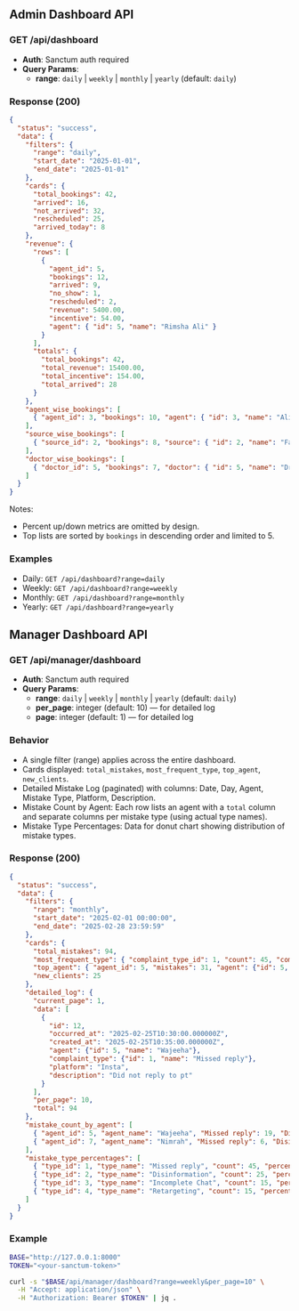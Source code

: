 ## Admin Dashboard API

### GET /api/dashboard

- **Auth**: Sanctum auth required
- **Query Params**:
  - **range**: `daily` | `weekly` | `monthly` | `yearly` (default: `daily`)

### Response (200)
```json
{
  "status": "success",
  "data": {
    "filters": {
      "range": "daily",
      "start_date": "2025-01-01",
      "end_date": "2025-01-01"
    },
    "cards": {
      "total_bookings": 42,
      "arrived": 16,
      "not_arrived": 32,
      "rescheduled": 25,
      "arrived_today": 8
    },
    "revenue": {
      "rows": [
        {
          "agent_id": 5,
          "bookings": 12,
          "arrived": 9,
          "no_show": 1,
          "rescheduled": 2,
          "revenue": 5400.00,
          "incentive": 54.00,
          "agent": { "id": 5, "name": "Rimsha Ali" }
        }
      ],
      "totals": {
        "total_bookings": 42,
        "total_revenue": 15400.00,
        "total_incentive": 154.00,
        "total_arrived": 28
      }
    },
    "agent_wise_bookings": [
      { "agent_id": 3, "bookings": 10, "agent": { "id": 3, "name": "Alice" } }
    ],
    "source_wise_bookings": [
      { "source_id": 2, "bookings": 8, "source": { "id": 2, "name": "Facebook" } }
    ],
    "doctor_wise_bookings": [
      { "doctor_id": 5, "bookings": 7, "doctor": { "id": 5, "name": "Dr. Smith" } }
    ]
  }
}
```

Notes:
- Percent up/down metrics are omitted by design.
- Top lists are sorted by `bookings` in descending order and limited to 5.

### Examples
- Daily: `GET /api/dashboard?range=daily`
- Weekly: `GET /api/dashboard?range=weekly`
- Monthly: `GET /api/dashboard?range=monthly`
- Yearly: `GET /api/dashboard?range=yearly`


## Manager Dashboard API

### GET /api/manager/dashboard

- **Auth**: Sanctum auth required
- **Query Params**:
  - **range**: `daily` | `weekly` | `monthly` | `yearly` (default: `daily`)
  - **per_page**: integer (default: 10) — for detailed log
  - **page**: integer (default: 1) — for detailed log

### Behavior
- A single filter (range) applies across the entire dashboard.
- Cards displayed: `total_mistakes`, `most_frequent_type`, `top_agent`, `new_clients`.
- Detailed Mistake Log (paginated) with columns: Date, Day, Agent, Mistake Type, Platform, Description.
- Mistake Count by Agent: Each row lists an agent with a `total` column and separate columns per mistake type (using actual type names).
- Mistake Type Percentages: Data for donut chart showing distribution of mistake types.

### Response (200)
```json
{
  "status": "success",
  "data": {
    "filters": {
      "range": "monthly",
      "start_date": "2025-02-01 00:00:00",
      "end_date": "2025-02-28 23:59:59"
    },
    "cards": {
      "total_mistakes": 94,
      "most_frequent_type": { "complaint_type_id": 1, "count": 45, "complaint_type": {"id": 1, "name": "Missed reply"} },
      "top_agent": { "agent_id": 5, "mistakes": 31, "agent": {"id": 5, "name": "Wajeeha"} },
      "new_clients": 25
    },
    "detailed_log": {
      "current_page": 1,
      "data": [
        {
          "id": 12,
          "occurred_at": "2025-02-25T10:30:00.000000Z",
          "created_at": "2025-02-25T10:35:00.000000Z",
          "agent": {"id": 5, "name": "Wajeeha"},
          "complaint_type": {"id": 1, "name": "Missed reply"},
          "platform": "Insta",
          "description": "Did not reply to pt"
        }
      ],
      "per_page": 10,
      "total": 94
    },
    "mistake_count_by_agent": [
      { "agent_id": 5, "agent_name": "Wajeeha", "Missed reply": 19, "Disinformation": 5, "Retargeting": 3, "total": 31 },
      { "agent_id": 7, "agent_name": "Nimrah", "Missed reply": 6, "Disinformation": 2, "Retargeting": 3, "total": 12 }
    ],
    "mistake_type_percentages": [
      { "type_id": 1, "type_name": "Missed reply", "count": 45, "percentage": 45.0 },
      { "type_id": 2, "type_name": "Disinformation", "count": 25, "percentage": 25.0 },
      { "type_id": 3, "type_name": "Incomplete Chat", "count": 15, "percentage": 15.0 },
      { "type_id": 4, "type_name": "Retargeting", "count": 15, "percentage": 15.0 }
    ]
  }
}
```

### Example
```bash
BASE="http://127.0.0.1:8000"
TOKEN="<your-sanctum-token>"

curl -s "$BASE/api/manager/dashboard?range=weekly&per_page=10" \
  -H "Accept: application/json" \
  -H "Authorization: Bearer $TOKEN" | jq .
```


